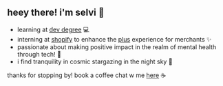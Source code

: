 ## heey there! i'm selvi 🙈

- learning at [dev degree](https://www.devdegree.ca) 💻
- interning at [shopify](https://www.shopify.com/) to enhance the [plus](https://www.shopifyplus.com) experience for merchants ✨
- passionate about making positive impact in the realm of mental health through tech! 🧠
- i find tranquility in cosmic stargazing in the night sky  🌃

thanks for stopping by! book a coffee chat w me [here](https://calendly.com/selvi-arora/30min?back=1&month=2023-06) ☕

